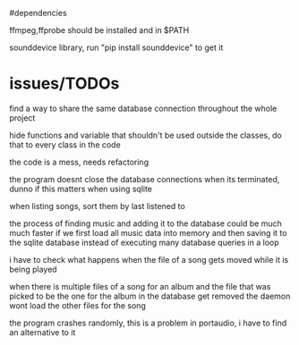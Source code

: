 #dependencies

ffmpeg,ffprobe should be installed and in $PATH

sounddevice library, run "pip install sounddevice" to get it

# issues/TODOs

find a way to share the same database connection throughout the whole project

hide functions and variable that shouldn't be used outside the classes,
do that to every class in the code

the code is a mess, needs refactoring

the program doesnt close the database connections when its terminated, dunno if this matters when using sqlite

when listing songs, sort them by last listened to

the process of finding music and adding it to the database could be much much faster if we first load all music data into memory and then saving it to the sqlite database instead of executing many database queries in a loop

i have to check what happens when the file of a song gets moved while it is being played

when there is multiple files of a song for an album and the file that was picked to be the one for the album in the database get removed the daemon wont load the other files for the song

the program crashes randomly, this is a problem in portaudio, i have to find an alternative to it
